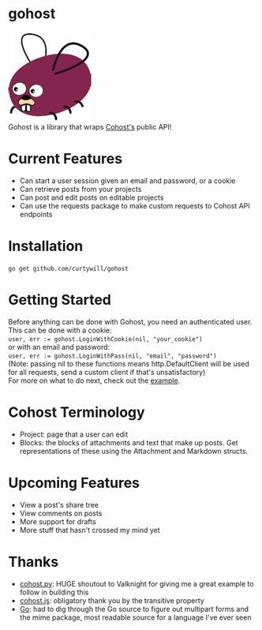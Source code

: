 # gohost
![gohost logo](logo.jpg)   
Gohost is a library that wraps [Cohost's](https://cohost.org/) public API!
# Current Features
- Can start a user session given an email and password, or a cookie
- Can retrieve posts from your projects
- Can post and edit posts on editable projects
- Can use the requests package to make custom requests to Cohost API endpoints
# Installation
`go get github.com/curtywill/gohost`
# Getting Started
Before anything can be done with Gohost, you need an authenticated user. This can be done with a cookie:      
`user, err := gohost.LoginWithCookie(nil, "your_cookie")`   
or with an email and password:   
`user, err := gohost.LoginWithPass(nil, "email", "password")`   
(Note: passing nil to these functions means http.DefaultClient will be used for all requests, send a custom client if that's unsatisfactory)   
For more on what to do next, check out the [example](https://github.com/curtywill/gohost/blob/main/_examples/example.go).
# Cohost Terminology
- Project: page that a user can edit   
- Blocks: the blocks of attachments and text that make up posts. Get representations of these using the Attachment and Markdown structs.
# Upcoming Features
- View a post's share tree
- View comments on posts
- More support for drafts
- More stuff that hasn't crossed my mind yet
# Thanks
- [cohost.py](https://github.com/valknight/Cohost.py): HUGE shoutout to Valknight for giving me a great example to follow in building this
- [cohost.js](https://github.com/mogery/cohost.js/): obligatory thank you by the transitive property
- [Go](https://github.com/golang/go): had to dig through the Go source to figure out multipart forms and the mime package, most readable source for a language I've ever seen
